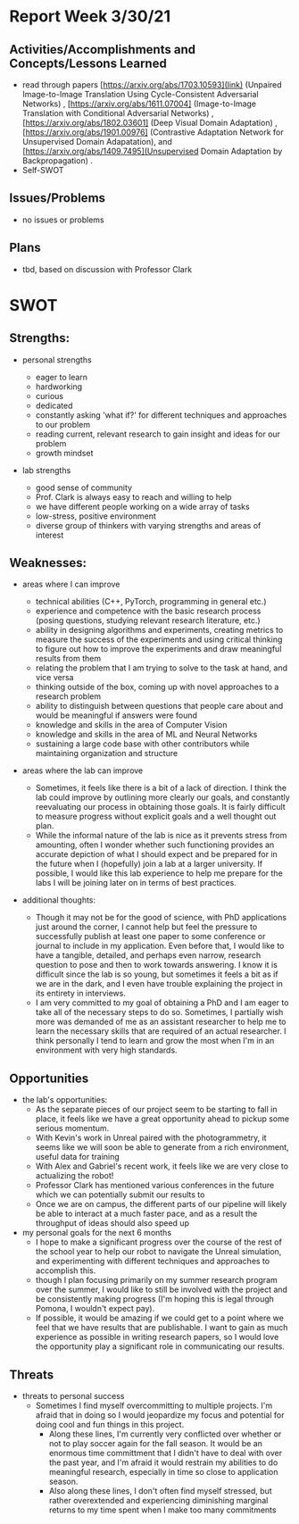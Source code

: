 # Report Week 3/30/21
## Activities/Accomplishments and Concepts/Lessons Learned
* read through papers [https://arxiv.org/abs/1703.10593](link) (Unpaired Image-to-Image Translation Using Cycle-Consistent Adversarial Networks) , [https://arxiv.org/abs/1611.07004] (Image-to-Image Translation with Conditional Adversarial Networks) , [https://arxiv.org/abs/1802.03601] (Deep Visual Domain Adaptation) , [https://arxiv.org/abs/1901.00976] (Contrastive Adaptation Network for Unsupervised Domain Adapatation), and [https://arxiv.org/abs/1409.7495](Unsupervised Domain Adaptation by Backpropagation) .
* Self-SWOT
 
## Issues/Problems
* no issues or problems

## Plans
* tbd, based on discussion with Professor Clark

# SWOT
## Strengths:
* personal strengths
  * eager to learn
  * hardworking
  * curious
  * dedicated
  * constantly asking 'what if?' for different techniques and approaches to our problem
  * reading current, relevant research to gain insight and ideas for our problem
  * growth mindset

* lab strengths
  * good sense of community
  * Prof. Clark is always easy to reach and willing to help
  * we have different people working on a wide array of tasks
  * low-stress, positive environment
  * diverse group of thinkers with varying strengths and areas of interest

## Weaknesses:
* areas where I can improve
  * technical abilities (C++, PyTorch, programming in general etc.)
  * experience and competence with the basic research process (posing questions, studying relevant research literature, etc.)
  * ability in designing algorithms and experiments, creating metrics to measure the success of the experiments and using critical thinking to figure out how to improve the experiments and draw meaningful results from them
  * relating the problem that I am trying to solve to the task at hand, and vice versa
  * thinking outside of the box, coming up with novel approaches to a research problem
  * ability to distinguish between questions that people care about and would be meaningful if answers were found
  * knowledge and skills in the area of Computer Vision
  * knowledge and skills in the area of ML and Neural Networks
  * sustaining a large code base with other contributors while maintaining organization and structure

* areas where the lab can improve
  * Sometimes, it feels like there is a bit of a lack of direction. I think the lab could improve by outlining more clearly our goals, and constantly reevaluating our process in obtaining those goals. It is fairly difficult to measure progress without explicit goals and a well thought out plan.
  * While the informal nature of the lab is nice as it prevents stress from amounting, often I wonder whether such functioning provides an accurate depiction of what I should expect and be prepared for in the future when I (hopefully) join a lab at a larger university. If possible, I would like this lab experience to help me prepare for the labs I will be joining later on in terms of best practices.

* additional thoughts:
  * Though it may not be for the good of science, with PhD applications just around the corner, I cannot help but feel the pressure to successfully publish at least one paper to some conference or journal to include in my application. Even before that, I would like to have a tangible, detailed, and perhaps even narrow, research question to pose and then to work towards answering. I know it is difficult since the lab is so young, but sometimes it feels a bit as if we are in the dark, and I even have trouble explaining the project in its entirety in interviews. 
  * I am very committed to my goal of obtaining a PhD and I am eager to take all of the necessary steps to do so. Sometimes, I partially wish more was demanded of me as an assistant researcher to help me to learn the necessary skills that are required of an actual researcher. I think personally I tend to learn and grow the most when I'm in an environment with very high standards.

## Opportunities
* the lab's opportunities:
  * As the separate pieces of our project seem to be starting to fall in place, it feels like we have a great opportunity ahead to pickup some serious momentum.
  * With Kevin's work in Unreal paired with the photogrammetry, it seems like we will soon be able to generate from a rich environment, useful data for training
  * With Alex and Gabriel's recent work, it feels like we are very close to actualizing the robot!
  * Professor Clark has mentioned various conferences in the future which we can potentially submit our results to
  * Once we are on campus, the different parts of our pipeline will likely be able to interact at a much faster pace, and as a result the throughput of ideas should also speed up
* my personal goals for the next 6 months
  * I hope to make a significant progress over the course of the rest of the school year to help our robot to navigate the Unreal simulation, and experimenting with different techniques and approaches to accomplish this.
  * though I plan focusing primarily on my summer research program over the summer, I would like to still be involved with the project and be consistently making progress (I'm hoping this is legal through Pomona, I wouldn't expect pay).
  * If possible, it would be amazing if we could get to a point where we feel that we have results that are publishable. I want to gain as much experience as possible in writing research papers, so I would love the opportunity play a significant role in communicating our results.

## Threats
* threats to personal success
  * Sometimes I find myself overcommitting to multiple projects. I'm afraid that in doing so I would jeopardize my focus and potential for doing cool and fun things in this project. 
    * Along these lines, I'm currently very conflicted over whether or not to play soccer again for the fall season. It would be an enormous time committment that I didn't have to deal with over the past year, and I'm afraid it would restrain my abilities to do meaningful research, especially in time so close to application season. 
    * Also along these lines, I don't often find myself stressed, but rather overextended and experiencing diminishing marginal returns to my time spent when I make too many commitments
